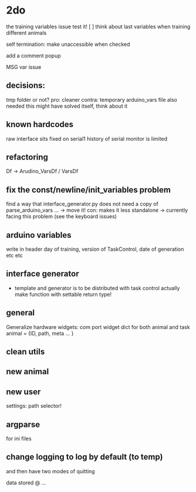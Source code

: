 # 2do
the training variables issue
test it! 
[ ] think about last variables when training different animals

self termination: make unaccessible when checked

add a comment popup

MSG var issue


## decisions:
tmp folder or not?
pro: cleaner
contra: temporary arduino_vars file also needed
this might have solved itself, think about it


## known hardcodes
raw interface sits fixed on serial1
history of serial monitor is limited


## refactoring
Df -> Arudino_VarsDf / VarsDf


## fix the const/newline/init_variables problem
find a way that interface_generator.py does not need a copy of parse_arduino_vars ... 
-> move it! con: makes it less standalone
-> currently facing this problem (see the keyboard issues)

## arduino variables
write in header day of training, version of TaskControl, date of generation etc etc

## interface generator
+ template and generator is to be distributed with task control actually
make function with settable return type!

## general
Generalize hardware widgets: com port widget
dict for both animal and task
animal = {ID, path, meta ... }

## clean utils

## new animal

## new user
settings: path selector!

## argparse
for ini files

## change logging to log by default (to temp)
and then have two modes of quitting

data stored @ ... 
